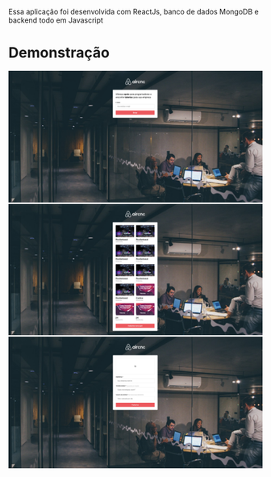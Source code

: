 Essa aplicação foi desenvolvida com ReactJs, banco de dados MongoDB e backend todo em Javascript

# Demonstração

![preview01](preview01.png)
![preview02](preview02.png)
![preview03](preview03.png)
